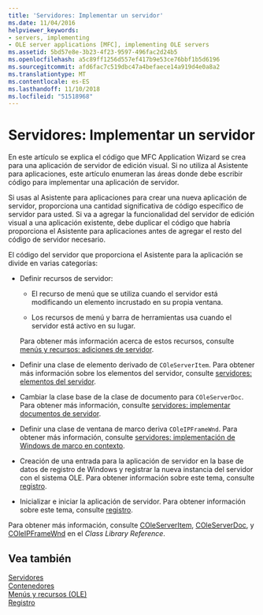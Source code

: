```yaml
---
title: 'Servidores: Implementar un servidor'
ms.date: 11/04/2016
helpviewer_keywords:
- servers, implementing
- OLE server applications [MFC], implementing OLE servers
ms.assetid: 5bd57e8e-3b23-4f23-9597-496fac2d24b5
ms.openlocfilehash: a5c89ff1256d557ef417b9e53ce76bbf1b5d6196
ms.sourcegitcommit: afd6fac7c519dbc47a4befaece14a919d4e0a8a2
ms.translationtype: MT
ms.contentlocale: es-ES
ms.lasthandoff: 11/10/2018
ms.locfileid: "51518968"
---
```

# <a name="servers-implementing-a-server"></a>Servidores: Implementar un servidor

En este artículo se explica el código que MFC Application Wizard se crea para una aplicación de servidor de edición visual. Si no utiliza al Asistente para aplicaciones, este artículo enumeran las áreas donde debe escribir código para implementar una aplicación de servidor.

Si usas al Asistente para aplicaciones para crear una nueva aplicación de servidor, proporciona una cantidad significativa de código específico de servidor para usted. Si va a agregar la funcionalidad del servidor de edición visual a una aplicación existente, debe duplicar el código que habría proporciona el Asistente para aplicaciones antes de agregar el resto del código de servidor necesario.

El código del servidor que proporciona el Asistente para la aplicación se divide en varias categorías:

- Definir recursos de servidor:

  - El recurso de menú que se utiliza cuando el servidor está modificando un elemento incrustado en su propia ventana.

  - Los recursos de menú y barra de herramientas usa cuando el servidor está activo en su lugar.

  Para obtener más información acerca de estos recursos, consulte [menús y recursos: adiciones de servidor](../mfc/menus-and-resources-server-additions.md).

- Definir una clase de elemento derivado de `COleServerItem`. Para obtener más información sobre los elementos del servidor, consulte [servidores: elementos del servidor](../mfc/servers-server-items.md).

- Cambiar la clase base de la clase de documento para `COleServerDoc`. Para obtener más información, consulte [servidores: implementar documentos de servidor](../mfc/servers-implementing-server-documents.md).

- Definir una clase de ventana de marco deriva `COleIPFrameWnd`. Para obtener más información, consulte [servidores: implementación de Windows de marco en contexto](../mfc/servers-implementing-in-place-frame-windows.md).

- Creación de una entrada para la aplicación de servidor en la base de datos de registro de Windows y registrar la nueva instancia del servidor con el sistema OLE. Para obtener información sobre este tema, consulte [registro](../mfc/registration.md).

- Inicializar e iniciar la aplicación de servidor. Para obtener información sobre este tema, consulte [registro](../mfc/registration.md).

Para obtener más información, consulte [COleServerItem](../mfc/reference/coleserveritem-class.md), [COleServerDoc](../mfc/reference/coleserverdoc-class.md), y [COleIPFrameWnd](../mfc/reference/coleipframewnd-class.md) en el *Class Library Reference*.

## <a name="see-also"></a>Vea también

[Servidores](../mfc/servers.md)<br/>
[Contenedores](../mfc/containers.md)<br/>
[Menús y recursos (OLE)](../mfc/menus-and-resources-ole.md)<br/>
[Registro](../mfc/registration.md)

